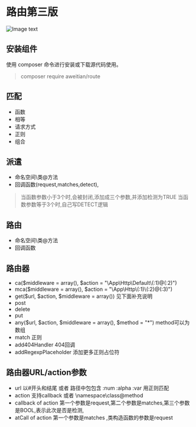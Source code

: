 # 路由第三版

![Image text](https://raw.githubusercontent.com/aweitian/route/master/md.png)


## 安装组件
使用 composer 命令进行安装或下载源代码使用。
> composer require aweitian/route
>

## 匹配
 - 函数
 - 相等
 - 请求方式
 - 正则
 - 组合
 
## 派遣
 - 命名空间\类@方法
 - 回调函数(request,matches,detect),
 > 当函数参数小于3个时,会被封闭,添加成三个参数,并添加检测为TRUE
 > 当函数参数等于3个时,自己写DETECT逻辑
 
## 路由
 - 命名空间\类@方法
 - 回调函数
 
## 路由器
 - ca($middleware = array(), $action = "\\App\\Http\\Default\\(:1)@(:2)")
 - mca($middleware = array(), $action = "\\App\\Http\\(:1)\\(:2)@(:3)")
 - get($url, $action, $middleware = array()) 见下面补充说明
 - post
 - delete
 - put
 - any($url, $action, $middleware = array(), $method = "*") method可以为数组
 - match 正则
 - add404Handler 404回调
 - addRegexpPlaceholder 添加更多正则占位符
    
## 路由器URL/action参数
 - url 以#开头和结尾 或者 路径中包包含  :num :alpha :var 用正则匹配 
 - action 支持callback 或者  \namespace\class@method
 - callback of action 第一个参数是request,第二个参数是matches,第三个参数是BOOL,表示此次是否是检测,
 - atCall of action 第一个参数是matches ,类构造函数的参数是request
    
